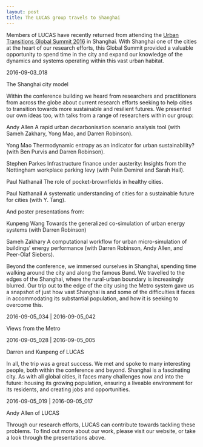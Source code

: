 ```yaml
---
layout: post
title: The LUCAS group travels to Shanghai
---
```


Members of LUCAS have recently returned from attending the [Urban Transitions Global Summit 2016](https://www.elsevier.com/events/conferences/urban-transitions-global-summit) in Shanghai. With Shanghai one of the cities at the heart of our research efforts, this Global Summit provided a valuable opportunity to spend time in the city and expand our knowledge of the dynamics and systems operating within this vast urban habitat. 

2016-09-03_018

The Shanghai city model

Within the conference building we heard from researchers and practitioners from across the globe about current research efforts seeking to help cities to transition towards more sustainable and resilient futures. We presented our own ideas too, with talks from a range of researchers within our group: 

Andy Allen	A rapid urban decarbonisation scenario analysis tool (with Sameh Zakhary, Yong Mao, and Darren Robinson).

Yong Mao	Thermodynamic entropy as an indicator for urban sustainability? (with Ben Purvis and Darren Robinson).

Stephen Parkes	Infrastructure finance under austerity: Insights from the Nottingham workplace parking levy (with Pelin Demirel and Sarah Hall).

Paul Nathanail	The role of pocket-brownfields in healthy cities.

Paul Nathanail 	A systematic understanding of cities for a sustainable future for cities (with Y. Tang).

And poster presentations from:

Kunpeng Wang	Towards the generalized co-simulation of urban energy systems (with Darren Robinson)

Sameh Zakhary	A computational workflow for urban micro-simulation of buildings’ energy performance (with Darren Robinson, Andy Allen, and Peer-Olaf Siebers).

Beyond the conference, we immersed ourselves in Shanghai, spending time walking around the city and along the famous Bund. We travelled to the edges of the Shanghai, where the rural-urban boundary is increasingly blurred. Our trip out to the edge of the city using the Metro system gave us a snapshot of just how vast Shanghai is and some of the difficulties it faces in accommodating its substantial population, and how it is seeking to overcome this.

2016-09-05_034 | 2016-09-05_042

Views from the Metro

2016-09-05_028 | 2016-09-05_005

Darren and Kunpeng of LUCAS

In all, the trip was a great success. We met and spoke to many interesting people, both within the conference and beyond. Shanghai is a fascinating city. As with all global cities, it faces many challenges now and into the future: housing its growing population, ensuring a liveable environment for its residents, and creating jobs and opportunities. 



2016-09-05_019 | 2016-09-05_017

Andy Allen of LUCAS

Through our research efforts, LUCAS can contribute towards tackling these problems. To find out more about our work, please visit our website, or take a look through the presentations above. 

